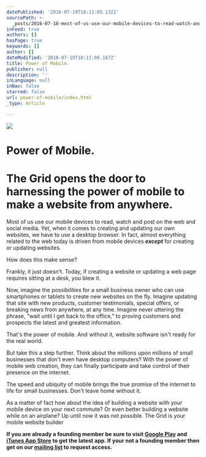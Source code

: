 ```yaml
---
datePublished: '2016-07-19T18:11:05.132Z'
sourcePath: >-
  _posts/2016-07-18-most-of-us-use-our-mobile-devices-to-read-watch-and-post-on.md
inFeed: true
authors: []
hasPage: true
keywords: []
author: []
dateModified: '2016-07-19T18:11:00.167Z'
title: Power of Mobile.
publisher: null
description: ''
inLanguage: null
inNav: false
starred: false
url: power-of-mobile/index.html
_type: Article

---
```

![](https://imgflo.herokuapp.com/graph/vahj1ThiexotieMo/981fd5b57a1242c94c32c42f380bae9e/croprotate.jpg?cropheight=4001&cropwidth=6000&degrees=0&input=https%3A%2F%2Fthe-grid-user-content.s3-us-west-2.amazonaws.com%2F453b4b9b-e3ca-4143-887b-7f7ef773fbd8.jpg&x=0&y=0)

# Power of Mobile.

# **The Grid opens the door to harnessing the power of mobile to make a website from anywhere.**

Most of us use our mobile devices to read, watch and post on the web and social media. Yet, when it comes to creating and updating our own websites, we have to use a desktop browser. In fact, almost everything related to the web today is driven from mobile devices _**except**_ for creating or updating websites.

How does this make sense?

Frankly, it just doesn't. Today, if creating a website or updating a web page requires sitting at a desk, you blew it.

Now, imagine the possibilities for a small business owner who can use smartphones or tablets to create new websites on the fly. Imagine updating that site with new products, customer testimonials, special offers, or breaking news from anywhere, at any time. Imagine never uttering the phrase, "wait until I get back to the office," to proving customers and prospects the latest and greatest information.

That's the power of mobile. And without it, website software isn't ready for the real world.

But take this a step further. Think about the millions upon millions of small businesses that don't even have desktop computers? With the power of mobile web creation, they can finally participate and take control of their presence on the internet.

The speed and ubiquity of mobile brings the true promise of the internet to life for small businesses. Don't leave home without it.

As a matter of fact how about the idea of building a website with your mobile device on your next commute? Or even better building a website while on an airplane? Up until now it was not possible. The Grid is your mobile website builder

**If you are already a founding member be sure to visit [Google Play][0] and [iTunes App Store][1] to get the latest app. If your not a founding member then get on our [mailing list][2] to request access.**

[0]: https://play.google.com/store/apps/details?id=io.thegrid.app
[1]: https://itunes.apple.com/us/app/the-grid./id990744597
[2]: https://thegrid.io/